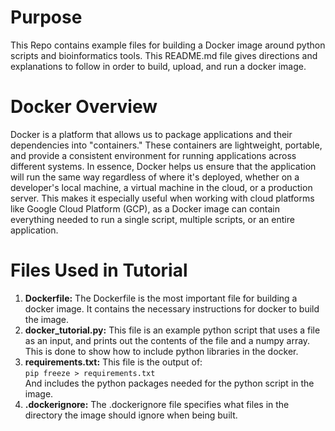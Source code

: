 # Purpose
This Repo contains example files for building a Docker image around python 
scripts and bioinformatics tools. This README.md file gives directions and 
explanations to follow in order to build, upload, and run a docker image.

# Docker Overview
Docker is a platform that allows us to package applications and their 
dependencies into "containers." These containers are lightweight, portable, and
provide a consistent environment for running applications across different 
systems. In essence, Docker helps us ensure that the application will run the
same way regardless of where it's deployed, whether on a developer's local 
machine, a virtual machine in the cloud, or a production server. This makes 
it especially useful when working with cloud platforms like Google Cloud 
Platform (GCP), as a Docker image can contain everything needed to run a single
script, multiple scripts, or an entire application.

# Files Used in Tutorial
1. **Dockerfile:** The Dockerfile is the most important file for building a 
docker image. It contains the necessary instructions for docker to build
the image.
2. **docker_tutorial.py:** This file is an example python script that uses 
a file as an input, and prints out the contents of the file and a numpy 
array. This is done to show how to include python libraries in the docker.
3. **requirements.txt:** This file is the output of:  
```pip freeze > requirements.txt```  
And includes the python packages needed for the python script in the image.
4. **.dockerignore:** The .dockerignore file specifies what files in the 
directory the image should ignore when being built.



